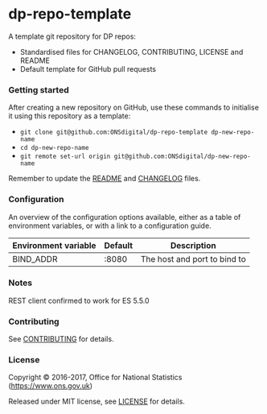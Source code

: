 dp-repo-template
================

A template git repository for DP repos:

* Standardised files for CHANGELOG, CONTRIBUTING, LICENSE and README
* Default template for GitHub pull requests

### Getting started

After creating a new repository on GitHub, use these commands to initialise
it using this repository as a template:

* `git clone git@github.com:ONSdigital/dp-repo-template dp-new-repo-name`
* `cd dp-new-repo-name`
* `git remote set-url origin git@github.com:ONSdigital/dp-new-repo-name`

Remember to update the [README](README.md) and [CHANGELOG](CHANGELOG.md) files.

### Configuration

An overview of the configuration options available, either as a table of
environment variables, or with a link to a configuration guide.

| Environment variable | Default | Description
| -------------------- | ------- | -----------
| BIND_ADDR            | :8080   | The host and port to bind to


### Notes
REST client confirmed to work for ES 5.5.0

### Contributing

See [CONTRIBUTING](CONTRIBUTING.md) for details.

### License

Copyright © 2016-2017, Office for National Statistics (https://www.ons.gov.uk)

Released under MIT license, see [LICENSE](LICENSE.md) for details.
